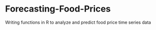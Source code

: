# Forecasting-Food-Prices
Writing functions in R to analyze and predict food price time series data
